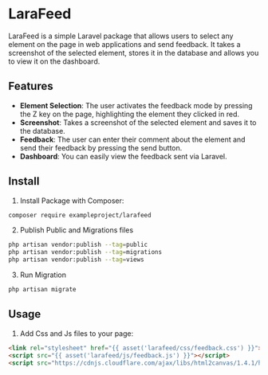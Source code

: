 
# LaraFeed

LaraFeed is a simple Laravel package that allows users to select any element on the page in web applications and send feedback. It takes a screenshot of the selected element, stores it in the database and allows you to view it on the dashboard.

## Features

- **Element Selection**: The user activates the feedback mode by pressing the Z key on the page, highlighting the element they clicked in red.
- **Screenshot**: Takes a screenshot of the selected element and saves it to the database.
- **Feedback**: The user can enter their comment about the element and send their feedback by pressing the send button.
- **Dashboard**: You can easily view the feedback sent via Laravel.

  
## Install
1. Install Package with Composer:

```bash
composer require exampleproject/larafeed
```
2. Publish Public and Migrations files

```bash
php artisan vendor:publish --tag=public
php artisan vendor:publish --tag=migrations
php artisan vendor:publish --tag=views
```  
3. Run Migration

```bash
php artisan migrate
```  
## Usage
1. Add Css and Js files to your page:

```html
<link rel="stylesheet" href="{{ asset('larafeed/css/feedback.css') }}">
<script src="{{ asset('larafeed/js/feedback.js') }}"></script>
<script src="https://cdnjs.cloudflare.com/ajax/libs/html2canvas/1.4.1/html2canvas.min.js"></script>
```
